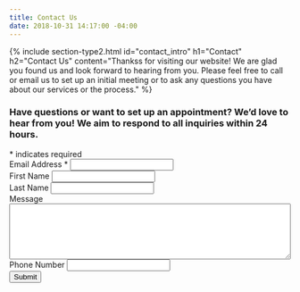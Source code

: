 ```yaml
---
title: Contact Us
date: 2018-10-31 14:17:00 -04:00
---
```


{% include section-type2.html
    id="contact_intro"
    h1="Contact"
    h2="Contact Us"
    content="Thankss for visiting our website!  We are glad you found us and look forward to hearing from you. Please feel free to call or email us to set up an initial meeting or to ask any questions you have about our services or the process."
%}

<section id="contact_form">
    <div class="section-content">
        <h3 class="callout">
            Have questions or want to set up an appointment? We’d love to hear from you!  We aim to respond to all inquiries within 24 hours.
        </h3>
        <!-- Begin Mailchimp Signup Form -->
        <link href="//cdn-images.mailchimp.com/embedcode/classic-10_7.css" rel="stylesheet" type="text/css">
        <div id="mc_embed_signup">
            <form action="https://elevate360.us18.list-manage.com/subscribe/post?u=67197f5bd0a1decb3d98c97cc&amp;id=c67e0a1c54" method="post" id="mc-embedded-subscribe-form" name="mc-embedded-subscribe-form" class="validate" target="_blank" novalidate>
                <div id="mc_embed_signup_scroll">
                    <div class="indicates-required"><span class="asterisk">*</span> indicates required</div>
                    <div class="mc-field-group">
                        <label for="mce-EMAIL">Email Address  <span class="asterisk">*</span>
                    </label>
                        <input type="email" value="" name="EMAIL" class="required email" id="mce-EMAIL">
                    </div>
                    <div class="mc-field-group">
                        <label for="mce-FNAME">First Name </label>
                        <input type="text" value="" name="FNAME" class="" id="mce-FNAME">
                    </div>
                    <div class="mc-field-group">
                        <label for="mce-LNAME">Last Name </label>
                        <input type="text" value="" name="LNAME" class="" id="mce-LNAME">
                    </div>
                    <div class="mc-field-group">
                        <label for="mce-MMERGE4">Message </label>
                        <textarea value="" name="MMERGE4" class="" id="mce-MMERGE4" style="height: 100px; width: 100%"></textarea>
                    </div>
                    <div class="mc-field-group size1of2">
                        <label for="mce-MMERGE3">Phone Number </label>
                        <input type="text" name="MMERGE3" class="" value="" id="mce-MMERGE3">
                    </div>
                    <div id="mce-responses" class="clear">
                        <div class="response" id="mce-error-response" style="display:none"></div>
                        <div class="response" id="mce-success-response" style="display:none"></div>
                    </div>
                    <!-- real people should not fill this in and expect good things - do not remove this or risk form bot signups-->
                    <div style="position: absolute; left: -5000px;" aria-hidden="true">
                        <input type="text" name="b_67197f5bd0a1decb3d98c97cc_c67e0a1c54" tabindex="-1" value="">
                    </div>
                    <div class="clear">
                        <input type="submit" value="Submit" name="subscribe" id="mc-embedded-subscribe" class="button">
                    </div>
                </div>
            </form>
        </div>
        <script type='text/javascript' src='//s3.amazonaws.com/downloads.mailchimp.com/js/mc-validate.js'></script><script type='text/javascript'>(function($) {window.fnames = new Array(); window.ftypes = new Array();fnames[0]='EMAIL';ftypes[0]='email';fnames[1]='FNAME';ftypes[1]='text';fnames[2]='LNAME';ftypes[2]='text';fnames[4]='MMERGE4';ftypes[4]='text';fnames[3]='MMERGE3';ftypes[3]='phone';}(jQuery));var $mcj = jQuery.noConflict(true);</script>
        <!--End mc_embed_signup-->
    </div>
</section>
